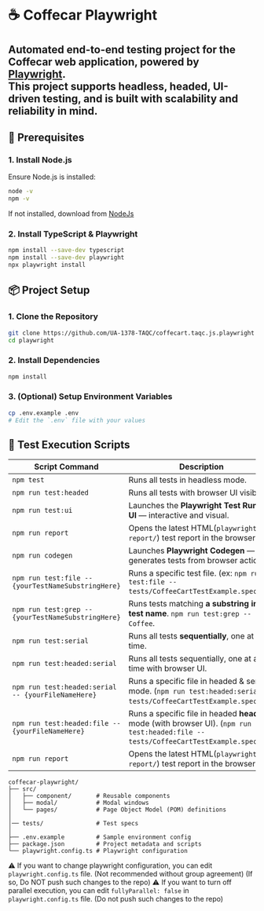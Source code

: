 # ☕ Coffecar Playwright
**Automated end-to-end testing project for the Coffecar web application, powered by [Playwright](https://playwright.dev/).**  
This project supports headless, headed, UI-driven testing, and is built with scalability and reliability in mind.
---

## 🚀 Prerequisites
### 1. Install Node.js
Ensure Node.js is installed:

```bash
node -v
npm -v
````
If not installed, download from [NodeJs](https://nodejs.org/)

### 2. Install TypeScript & Playwright
```bash
npm install --save-dev typescript
npm install --save-dev playwright
npx playwright install
````

## 📦 Project Setup
### 1. Clone the Repository
```bash
git clone https://github.com/UA-1378-TAQC/coffecart.taqc.js.playwright
cd playwright
````

### 2. Install Dependencies
```bash
npm install
````

### 3. (Optional) Setup Environment Variables
```bash
cp .env.example .env
# Edit the `.env` file with your values
````

## 🧪 Test Execution Scripts
| Script Command                                     | Description                                                                                                                            |
|----------------------------------------------------|----------------------------------------------------------------------------------------------------------------------------------------|
| `npm test`                                         | Runs all tests in headless mode.                                                                                                       |
| `npm run test:headed`                              | Runs all tests with browser UI visible.                                                                                                |
| `npm run test:ui`                                  | Launches the **Playwright Test Runner UI** — interactive and visual.                                                                   |
| `npm run report`                                   | Opens the latest HTML(`playwright-report/`) test report in the browser.                                                                |
| `npm run codegen`                                  | Launches **Playwright Codegen** — generates tests from browser actions.                                                                |
| `npm run test:file -- {yourTestNameSubstringHere}` | Runs a specific test file. (ex: `npm run test:file -- tests/CoffeeCartTestExample.spec.ts`).                                           |
| `npm run test:grep -- {yourTestNameSubstringHere}` | Runs tests matching **a substring in the test name**. `npm run test:grep -- Coffee`.                                              |
| `npm run test:serial`                              | Runs all tests **sequentially**, one at a time.                                                                                        |
| `npm run test:headed:serial`                       | Runs all tests sequentially, one at a time with browser UI.                                                                            |
| `npm run test:headed:serial -- {yourFileNameHere}` | Runs a specific file in headed & serial mode. (`npm run test:headed:serial -- tests/CoffeeCartTestExample.spec.ts`)                    |
| `npm run test:headed:file -- {yourFileNameHere}`   | Runs a specific file in headed **headed** mode (with browser UI).  (`npm run test:headed:file -- tests/CoffeeCartTestExample.spec.ts`) |
| `npm run report`                                   | Opens the latest HTML(`playwright-report/`) test report in the browser.                                                                |

```
coffecar-playwright/
├── src/
│   ├── component/       # Reusable components
│   ├── modal/           # Modal windows
│   └── pages/           # Page Object Model (POM) definitions
│
│── tests/               # Test specs
│
├── .env.example         # Sample environment config
├── package.json         # Project metadata and scripts
└── playwright.config.ts # Playwright configuration
```
⚠️ If you want to change playwright configuration, you can edit `playwright.config.ts` file. (Not recommended without group agreement) (If so, Do NOT push such changes to the repo)
⚠️ If you want to turn off parallel execution, you can edit `fullyParallel: false` in `playwright.config.ts` file. (Do not push such changes to the repo)